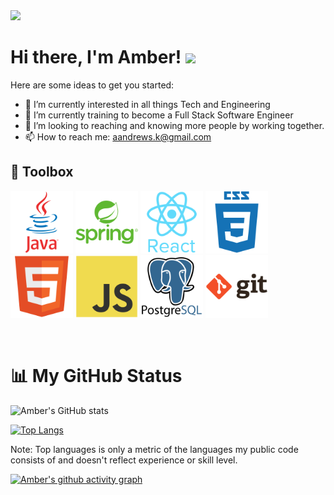 
<img src="https://raw.githubusercontent.com/MartinHeinz/MartinHeinz/master/wave.gif" width="200px">

# Hi there, I'm Amber! [<img src="https://img.shields.io/badge/LinkedIn-0077B5?style=for-the-badge&logo=linkedin&logoColor=white" width=100px>](https://www.linkedin.com/in/amber-andrews-kamara-818939196/)


Here are some ideas to get you started:

- 🔭 I’m currently interested in all things Tech and Engineering
- 🌱 I’m currently training to become a Full Stack Software Engineer
- 👯 I’m looking to reaching and knowing more people by working together.
- 📫 How to reach me: [aandrews.k@gmail.com](aandrews.k@gmail.com)

## 🧰 Toolbox
<p align="left">
<img src="https://github.com/devicons/devicon/blob/master/icons/java/java-original-wordmark.svg" width=100px>
<img src="https://github.com/devicons/devicon/blob/master/icons/spring/spring-original-wordmark.svg" width=100px>
<img src="https://github.com/devicons/devicon/blob/master/icons/react/react-original-wordmark.svg" width=100px>
<img src="https://github.com/devicons/devicon/blob/master/icons/css3/css3-plain-wordmark.svg" width=100px>
<img src="https://github.com/devicons/devicon/blob/master/icons/html5/html5-original.svg" width=100px>
<img src="https://github.com/devicons/devicon/blob/master/icons/javascript/javascript-original.svg" width=100px>
<img src="https://github.com/devicons/devicon/blob/master/icons/postgresql/postgresql-original-wordmark.svg" width=100px>
<img src="https://github.com/devicons/devicon/blob/master/icons/git/git-original-wordmark.svg" width=100px>
</p>

<br/>

# 📊  My GitHub Status

![Amber's GitHub stats](https://github-readme-stats.vercel.app/api?username=aakamara&show_icons=true&theme=dracula)

[![Top Langs](https://github-readme-stats.vercel.app/api/top-langs/?username=aakamara&layout=compact&theme=dracula)](https://github.com/anuraghazra/github-readme-stats)

Note: Top languages is only a metric of the languages my public code consists of and doesn't reflect experience or skill level.

[![Amber's github activity graph](https://activity-graph.herokuapp.com/graph?username=aakamara&theme=dracula)](https://github.com/ashutosh00710/github-readme-activity-graph)
